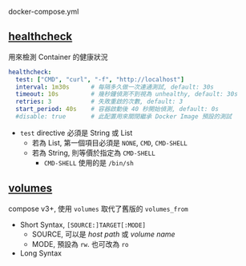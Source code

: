 docker-compose.yml



## [healthcheck](https://docs.docker.com/compose/compose-file/compose-file-v3/#healthcheck)

用來檢測 Container 的健康狀況

```yaml
healthcheck:
  test: ["CMD", "curl", "-f", "http://localhost"]
  interval: 1m30s      # 每隔多久做一次連通測試, default: 30s
  timeout: 10s         # 幾秒鐘偵測不到視為 unhealthy, default: 30s
  retries: 3           # 失敗重啟的次數, default: 3
  start_period: 40s    # 容器啟動後 40 秒開始偵測, default: 0s
  #disable: true       # 此配置用來關閉繼承 Docker Image 預設的測試
```

- `test` directive 必須是 String 或 List
  - 若為 List, 第一個項目必須是 `NONE`, `CMD`, `CMD-SHELL`
  - 若為 String, 則等價於指定為 `CMD-SHELL`
    - `CMD-SHELL` 使用的是 `/bin/sh`


## [volumes](https://docs.docker.com/compose/compose-file/compose-file-v3/#volumes)

compose v3+, 使用 `volumes` 取代了舊版的 `volumes_from`

- Short Syntax, `[SOURCE:]TARGET[:MODE]`
  - SOURCE, 可以是 *host path* 或 *volume name*
  - MODE, 預設為 `rw`. 也可改為 `ro`
- Long Syntax